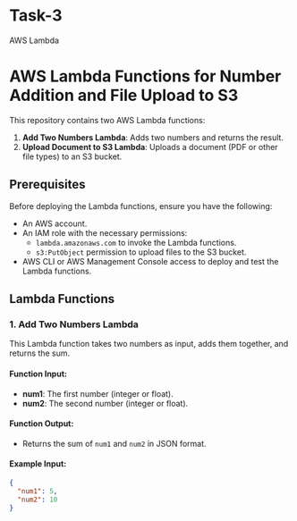 # Task-3
 AWS Lambda 
 # AWS Lambda Functions for Number Addition and File Upload to S3

This repository contains two AWS Lambda functions:
1. **Add Two Numbers Lambda**: Adds two numbers and returns the result.
2. **Upload Document to S3 Lambda**: Uploads a document (PDF or other file types) to an S3 bucket.

## Prerequisites

Before deploying the Lambda functions, ensure you have the following:
- An AWS account.
- An IAM role with the necessary permissions:
  - `lambda.amazonaws.com` to invoke the Lambda functions.
  - `s3:PutObject` permission to upload files to the S3 bucket.
- AWS CLI or AWS Management Console access to deploy and test the Lambda functions.

## Lambda Functions

### 1. Add Two Numbers Lambda

This Lambda function takes two numbers as input, adds them together, and returns the sum.

#### Function Input:
- **num1**: The first number (integer or float).
- **num2**: The second number (integer or float).

#### Function Output:
- Returns the sum of `num1` and `num2` in JSON format.

#### Example Input:

```json
{
  "num1": 5,
  "num2": 10
}

